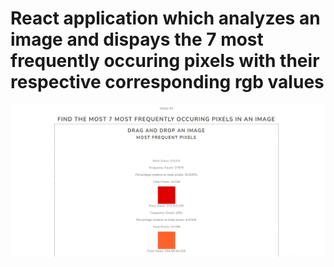 # React application which analyzes an image and dispays the 7 most frequently occuring pixels with their respective corresponding rgb values

![Alt text](Capture.JPG)
